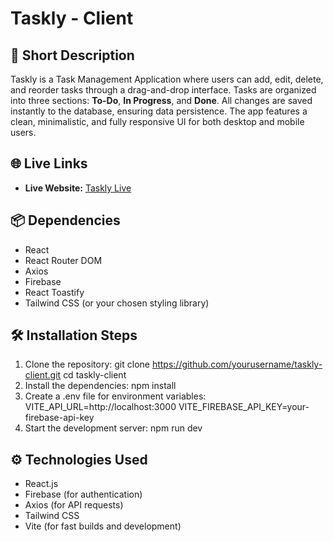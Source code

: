 # Taskly - Client

## 🚀 Short Description
Taskly is a Task Management Application where users can add, edit, delete, and reorder tasks through a drag-and-drop interface. Tasks are organized into three sections: **To-Do**, **In Progress**, and **Done**. All changes are saved instantly to the database, ensuring data persistence. The app features a clean, minimalistic, and fully responsive UI for both desktop and mobile users.

## 🌐 Live Links
- **Live Website:** [Taskly Live](https://task-management-2c773.web.app/)

## 📦 Dependencies
- React
- React Router DOM
- Axios
- Firebase
- React Toastify
- Tailwind CSS (or your chosen styling library)

## 🛠 Installation Steps
1. Clone the repository:
   git clone https://github.com/yourusername/taskly-client.git
   cd taskly-client
2. Install the dependencies:
    npm install
3. Create a .env file for environment variables:
    VITE_API_URL=http://localhost:3000
    VITE_FIREBASE_API_KEY=your-firebase-api-key
4. Start the development server:
    npm run dev

## ⚙️ Technologies Used
- React.js
- Firebase (for authentication)
- Axios (for API requests)
- Tailwind CSS
- Vite (for fast builds and development)
